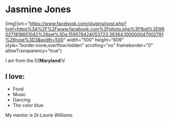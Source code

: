 # Jasmine Jones
[img](src="https://www.facebook.com/plugins/post.php?href=https%3A%2F%2Fwww.facebook.com%2Fphoto.php%3Ffbid%3D980271818651042%26set%3Da.159578424053723.38364.100000047002791%26type%3D3&width=500" width="500" height="609" style="border:none;overflow:hidden" scrolling="no" frameborder="0" allowTransparency="true")

I am from the D(**Maryland**)V.  

## I love:
* Food
* Music
* Dancing
* The color blue
 
My mentor is *Dr.Laurie Williams*.
